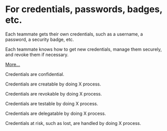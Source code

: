 # For credentials, passwords, badges, etc.

Each teammate gets their own credentials, such as a username, a password, a security badge, etc.

Each teammate knows how to get new credentials, manage them securely, and revoke them if necessary.

[More…](doc/credentials/index.md)


Credentials are confidential.

Credentials are creatable by doing X process.

Credentials are revokable by doing X process.

Credentials are testable by doing X process.

Credentials are delegatable by doing X process.

Credentials at risk, such as lost, are handled by doing X process.

